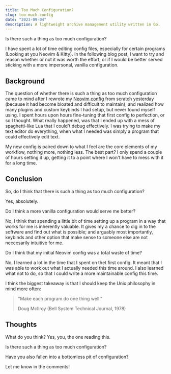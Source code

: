 ```yaml
---
title: Too Much Configuration?
slug: too-much-config
date: "2023-09-04"
description: A lightweight archive management utility written in Go.
---
```


Is there such a thing as too much configuration?

I have spent a lot of time editing config files, especially for certain programs (Looking at you Neovim & Kitty).
In the following blog post, I want to try and reason whether or not it was worth the effort, or if I would be better served sticking with a more impersonal, vanilla configuration.

## Background

The question of whether there is such a thing as too much configuration came to mind after I rewrote my [Neovim config](https://github.com/korbexmachina/nvim) from scratch yesterday (because it had become bloated and difficult to maintain), and realized how many plugins and custom keybinds I had setup, but never found myself using.
I spent hours upon hours fine-tuning that first config to perfection, or so I thought. What really happened, was that I ended up with a mess of spaghetti-like Lua that I could't debug effectively. I was trying to make my text editor do everything, when what I needed was simply a program that could effectively edit text.

My new config is paired down to what I feel are the core elements of my workflow, nothing more, nothing less. The best part? I only spend a couple of hours setting it up, getting it to a point where I won't have to mess with it for a long time.

## Conclusion

So, do I think that there is such a thing as too much configuration?

Yes, absolutely.

Do I think a more vanilla configuration would serve me better?

No, I think that spending a little bit of time setting up a program in a way that works for me is inherently valuable. It gives my a chance to dig in to the software and find out what is possible; and arguably most importantly, keybinds and other option that make sense to someone else are not neccesarily intuitive for me.

Do I think that my initial Neovim config was a total waste of time?

No, I learned a lot in the time that I spent on thet first config. It meant that I was able to work out what I actually needed this time around.
I also learned what not to do, so that I could write a more maintainable config this time.

I think the biggest takeaway is that I should keep the Unix philosophy in mind more often:

> "Make each program do one thing well."
>
> Doug McIlroy (Bell System Technical Journal, 1978)

## Thoughts

What do you think? Yes, you, the one reading this.

Is there such a thing as too much configuration?

Have you also fallen into a bottomless pit of configuration?

Let me know in the comments!
